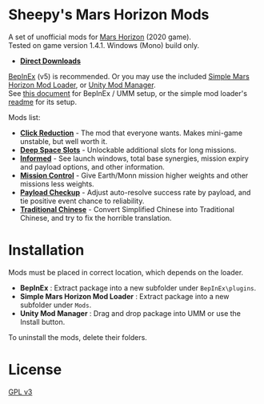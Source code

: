 # Sheepy's Mars Horizon Mods

A set of unofficial mods for [Mars Horizon](https://store.steampowered.com/app/765810/Mars_Horizon/) (2020 game). <br>
Tested on game version 1.4.1.  Windows (Mono) build only.

- **[Direct Downloads](https://github.com/Sheep-y/MarsHorizonMods/releases)**

[BepInEx](https://github.com/BepInEx/BepInEx#readme) (v5) is recommended.
Or you may use the included [Simple Mars Horizon Mod Loader](https://www.nexusmods.com/marshorizon/mods/1), or [Unity Mod Manager](https://www.nexusmods.com/site/mods/21). <br>
See [this document](https://github.com/Sheep-y/MarsHorizonMods/blob/main/ModLoader/res/Alternatives.md) for BepInEx / UMM setup,
or the simple mod loader's [readme](https://github.com/Sheep-y/MarsHorizonMods/blob/main/ModLoader/res/Readme.md) for its setup.

Mods list:

* **[Click Reduction](https://www.nexusmods.com/marshorizon/mods/2)** - The mod that everyone wants.  Makes mini-game unstable, but well worth it.
* **[Deep Space Slots](https://www.nexusmods.com/marshorizon/mods/4)** - Unlockable additional slots for long missions.
* **[Informed](https://www.nexusmods.com/marshorizon/mods/3)** - See launch windows, total base synergies, mission expiry and payload options, and other information.
* **[Mission Control](https://www.nexusmods.com/marshorizon/mods/5)** - Give Earth/Monn mission higher weights and other missions less weights.
* **[Payload Checkup](https://www.nexusmods.com/marshorizon/mods/6)** - Adjust auto-resolve success rate by payload, and tie positive event chance to reliability.
* **[Traditional Chinese](https://www.nexusmods.com/marshorizon/mods/7)** - Convert Simplified Chinese into Traditional Chinese, and try to fix the horrible translation.

# Installation #

Mods must be placed in correct location, which depends on the loader.

* **BepInEx** : Extract package into a new subfolder under `BepInEx\plugins`.
* **Simple Mars Horizon Mod Loader** : Extract package into a new subfolder under `Mods`.
* **Unity Mod Manager** : Drag and drop package into UMM or use the Install button.

To uninstall the mods, delete their folders.

# License #

[GPL v3](https://github.com/Sheep-y/MarsHorizonMods/blob/main/res/LICENSE.GPL-3)
